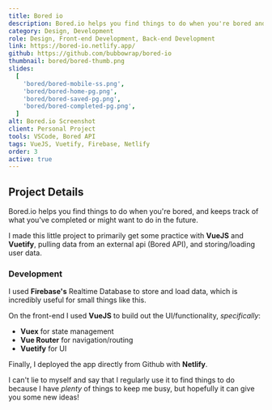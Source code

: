 ```yaml
---
title: Bored io
description: Bored.io helps you find things to do when you're bored and keeps track of what you've completed or the tasks you might want to do in the future.
category: Design, Development
role: Design, Front-end Development, Back-end Development
link: https://bored-io.netlify.app/
github: https://github.com/bubbowrap/bored-io
thumbnail: bored/bored-thumb.png
slides:
  [
    'bored/bored-mobile-ss.png',
    'bored/bored-home-pg.png',
    'bored/bored-saved-pg.png',
    'bored/bored-completed-pg.png',
  ]
alt: Bored.io Screenshot
client: Personal Project
tools: VSCode, Bored API
tags: VueJS, Vuetify, Firebase, Netlify
order: 3
active: true
---
```


## Project Details

Bored.io helps you find things to do when you're bored, and keeps track of what you've completed or might want to do in the future.

I made this little project to primarily get some practice with **VueJS** and **Vuetify**, pulling data from an external api (Bored API), and storing/loading user data.

### Development

I used **Firebase's** Realtime Database to store and load data, which is incredibly useful for small things like this.

On the front-end I used **VueJS** to build out the UI/functionality, _specifically_:

- **Vuex** for state management
- **Vue Router** for navigation/routing
- **Vuetify** for UI

Finally, I deployed the app directly from Github with **Netlify**.

I can't lie to myself and say that I regularly use it to find things to do because I have _plenty_ of things to keep me busy, but hopefully it can give you some new ideas!
